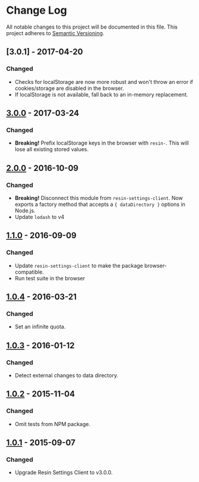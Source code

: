 # Change Log

All notable changes to this project will be documented in this file.
This project adheres to [Semantic Versioning](http://semver.org/).

## [3.0.1] - 2017-04-20

### Changed

- Checks for localStorage are now more robust and won't throw an error
	if cookies/storage are disabled in the browser.
- If localStorage is not available, fall back to an in-memory
	replacement.

## [3.0.0] - 2017-03-24

### Changed

- **Breaking!** Prefix localStorage keys in the browser with `resin-`. This will lose all existing stored values.

## [2.0.0] - 2016-10-09

### Changed

- **Breaking!** Disconnect this module from `resin-settings-client`. Now exports a factory method that accepts a `{ dataDirectory }` options in Node.js.
- Update `lodash` to v4

## [1.1.0] - 2016-09-09

### Changed

- Update `resin-settings-client` to make the package browser-compatible.
- Run test suite in the browser

## [1.0.4] - 2016-03-21

### Changed

- Set an infinite quota.

## [1.0.3] - 2016-01-12

### Changed

- Detect external changes to data directory.

## [1.0.2] - 2015-11-04

### Changed

- Omit tests from NPM package.

## [1.0.1] - 2015-09-07

### Changed

- Upgrade Resin Settings Client to v3.0.0.

[3.0.0]: https://github.com/resin-io-modules/resin-settings-storage/compare/v2.0.0...v3.0.0
[2.0.0]: https://github.com/resin-io-modules/resin-settings-storage/compare/v1.1.0...v2.0.0
[1.1.0]: https://github.com/resin-io-modules/resin-settings-storage/compare/v1.0.4...v1.1.0
[1.0.4]: https://github.com/resin-io-modules/resin-settings-storage/compare/v1.0.3...v1.0.4
[1.0.3]: https://github.com/resin-io-modules/resin-settings-storage/compare/v1.0.2...v1.0.3
[1.0.2]: https://github.com/resin-io-modules/resin-settings-storage/compare/v1.0.1...v1.0.2
[1.0.1]: https://github.com/resin-io-modules/resin-settings-storage/compare/v1.0.0...v1.0.1
